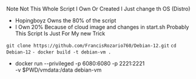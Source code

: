 Note Not This Whole Script I Own Or Created I Just change th OS (Distro)
- Hopingboyz Owns the 80% of the script
- I Own 20% Because of cloud image and changes in start.sh
Probably This Script Is Just For My new Trick

```git clone https://github.com/FrancisRozario760/Debian-12.git```
```cd Debian-12```
```- docker build -t debian-vm .```
- docker run --privileged -p 6080:6080 -p 2221:2221 \
    -v $PWD/vmdata:/data debian-vm

